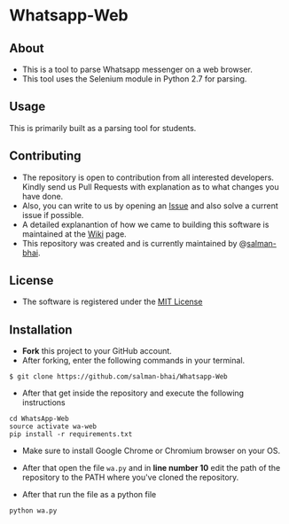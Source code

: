 # Whatsapp-Web

## About
- This is a tool to parse Whatsapp messenger on a web browser.
- This tool uses the Selenium module in Python 2.7 for parsing. 

## Usage
This is primarily built as a parsing tool for students.

## Contributing
- The repository is open to contribution from all interested developers. Kindly send us Pull Requests with explanation as to what changes you have done.
- Also, you can write to us by opening an [Issue](https://github.com/salman-bhai/Whatsapp-Web/issues) and also solve a current issue if possible.
- A detailed explanantion of how we came to building this software is maintained at the [Wiki](https://github.com/salman-bhai/Whatsapp-Web/wiki) page.
- This repository was created and is currently maintained by @[salman-bhai](https://github.com/salman-bhai).

## License
- The software is registered under the [MIT License](https://github.com/salman-bhai/Whatsapp-Web/blob/master/LICENSE)

## Installation
- **Fork** this project to your GitHub account.
- After forking, enter the following commands in your terminal.

```
$ git clone https://github.com/salman-bhai/Whatsapp-Web
```
- After that get inside the repository and execute the following instructions
```
cd WhatsApp-Web
source activate wa-web
pip install -r requirements.txt
```

- Make sure to install Google Chrome or Chromium browser on your OS.

- After that open the file `wa.py` and in **line number 10** edit the path of the repository to the PATH where you've cloned the repository.  

- After that run the file as a python file
```
python wa.py
```

